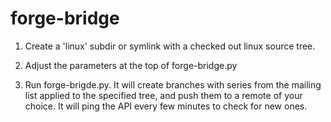 forge-bridge
============

1) Create a 'linux' subdir or symlink with a checked out linux source tree.

2) Adjust the parameters at the top of forge-bridge.py

3) Run forge-brigde.py. It will create branches with series from the mailing list applied
   to the specified tree, and push them to a remote of your choice. It will ping the API
   every few minutes to check for new ones.

